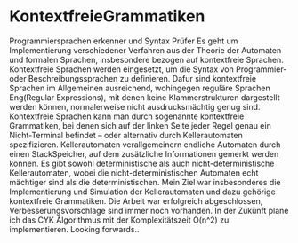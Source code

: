 # KontextfreieGrammatiken
Programmiersprachen erkenner und Syntax Prüfer
Es geht um Implementierung verschiedener Verfahren aus der Theorie der Automaten und formalen Sprachen, insbesondere bezogen auf kontextfreie Sprachen.
Kontextfreie Sprachen werden eingesetzt, um die Syntax von Programmier- oder Beschreibungssprachen zu definieren. Dafur sind kontextfreie Sprachen
im Allgemeinen ausreichend, wohingegen reguläre Sprachen Eng(Regular Expressions), mit denen keine Klammerstrukturen dargestellt werden können, normalerweise
nicht ausdrucksmächtig genug sind. Kontextfreie Sprachen kann man durch sogenannte kontextfreie Grammatiken, bei denen sich auf der linken Seite jeder Regel genau ein
Nicht-Terminal befindet – oder alternativ durch Kellerautomaten spezifizieren. Kellerautomaten verallgemeinern endliche Automaten durch einen StackSpeicher,
auf dem zusätzliche Informationen gemerkt werden können. Es gibt sowohl deterministische als auch nicht-deterministische Kellerautomaten, wobei
die nicht-deterministischen Automaten echt mächtiger sind als die deterministischen.
Mein Ziel war insbesonderes die Implementierung und Simulation der Kellerautomaten und dazu gehörige kontextfreie Grammatiken. Die Arbeit war erfolgreich abgeschlossen,
Verbesserungsvorschläge sind immer noch vorhanden. In der Zukünft plane ich das CYK Algorithmus mit der Komplexitätszeit O(n^2) zu implementieren.
Looking forwards..

